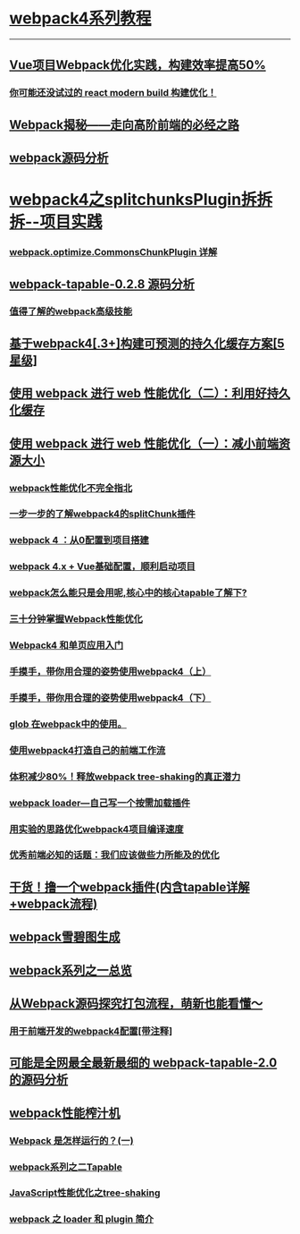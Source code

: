 # [webpack4系列教程](https://godbmw.com/categories/webpack4%E7%B3%BB%E5%88%97%E6%95%99%E7%A8%8B/)
---
## [Vue项目Webpack优化实践，构建效率提高50%](https://juejin.im/post/5c1fa158f265da613c09cb36)
### [你可能还没试过的 react modern build 构建优化！](https://github.com/Weiyu-Chen/blog/issues/6)
## [Webpack揭秘——走向高阶前端的必经之路](https://juejin.im/post/5badd0c5e51d450e4437f07a#comment)
## [webpack源码分析](https://juejin.im/post/5c1859745188254fef232ead)
# [webpack4之splitchunksPlugin拆拆拆--项目实践](https://juejin.im/post/5c00916f5188254caf186f80)
### [webpack.optimize.CommonsChunkPlugin 详解](https://juejin.im/post/5c2205e15188257507558c5a#comment)
## [webpack-tapable-0.2.8 源码分析](https://juejin.im/post/5c0f2953e51d451dd71e2f36)
### [值得了解的webpack高级技能](https://juejin.im/post/5aefc770f265da0b9c108c40)
## [基于webpack4[.3+]构建可预测的持久化缓存方案[5星级]](https://juejin.im/post/5b977a19f265da0ac4469057)
## [使用 webpack 进行 web 性能优化（二）：利用好持久化缓存](https://juejin.im/post/5b9b0fdfe51d450e7210892d)
## [使用 webpack 进行 web 性能优化（一）：减小前端资源大小](https://juejin.im/post/5b976f4b5188255c865e0240)
### [webpack性能优化不完全指北](https://juejin.im/post/5b8ac03ff265da431c627f8e)
### [一步一步的了解webpack4的splitChunk插件](https://juejin.im/post/5af1677c6fb9a07ab508dabb)
### [webpack 4 ：从0配置到项目搭建](https://juejin.im/post/5b3daf2ee51d451962727fbe)
### [webpack 4.x + Vue基础配置，顺利启动项目](https://juejin.im/post/5b4f60f5e51d45190a431396)
### [webpack怎么能只是会用呢,核心中的核心tapable了解下?](https://juejin.im/post/5b5889b3e51d451949093ef0)
### [三十分钟掌握Webpack性能优化](https://juejin.im/post/5b652b036fb9a04fa01d616b)
### [Webpack4 和单页应用入门](https://github.com/libin1991/libin_Blog/issues/599)
### [手摸手，带你用合理的姿势使用webpack4（上）](https://juejin.im/post/5b56909a518825195f499806)
### [手摸手，带你用合理的姿势使用webpack4（下）](https://juejin.im/post/5b5d6d6f6fb9a04fea58aabc)
### [glob 在webpack中的使用。](https://www.cnblogs.com/waitforyou/p/7044171.html)
### [使用webpack4打造自己的前端工作流](https://juejin.im/post/5b7f7bcf6fb9a019d137d06f)
### [体积减少80%！释放webpack tree-shaking的真正潜力](https://juejin.im/post/5b8ce49df265da438151b468)
### [webpack loader—自己写一个按需加载插件](https://juejin.im/post/5b8e3162f265da432f655639)
### [用实验的思路优化webpack4项目编译速度](https://juejin.im/post/5b89ea97518825284910db48)
### [优秀前端必知的话题：我们应该做些力所能及的优化](https://juejin.im/post/5bbc1b0c6fb9a05cf230140c)
## [干货！撸一个webpack插件(内含tapable详解+webpack流程)](https://juejin.im/post/5beb8875e51d455e5c4dd83f)
## [webpack雪碧图生成](https://juejin.im/post/5bee2b1ce51d45787a4bc441)
## [webpack系列之一总览](https://juejin.im/post/5bf7c2186fb9a049fd0f7e8a)
## [从Webpack源码探究打包流程，萌新也能看懂～](https://juejin.im/post/5c0206626fb9a049bc4c6540)
### [用于前端开发的webpack4配置[带注释]](https://juejin.im/post/5be45723e51d45305c2ceaf0)
## [可能是全网最全最新最细的 webpack-tapable-2.0 的源码分析](https://juejin.im/post/5c12046af265da612b1377aa)
## [webpack性能榨汁机](https://juejin.im/post/5c1c92276fb9a04a102f4254)
### [Webpack 是怎样运行的？(一)](https://juejin.im/post/5c2331fd6fb9a04a0a5f3a96#heading-2)
### [webpack系列之二Tapable](https://juejin.im/post/5c25f920e51d45593b4bc719)
### [JavaScript性能优化之tree-shaking](https://mp.weixin.qq.com/s?__biz=MzUxMzcxMzE5Ng==&mid=2247490230&idx=1&sn=7c407256e1d144631ea143f593311153&chksm=f951aff5ce2626e3c362361ac5473dcc231ffee12c8e5e9e34fd5b9b664b2cce3122b517e992&mpshare=1&scene=1&srcid=0106DfqJpO0QezcItmI4zZkl#rd)
### [webpack 之 loader 和 plugin 简介](https://juejin.im/post/5980752ef265da3e2e56e82e#heading-3)
